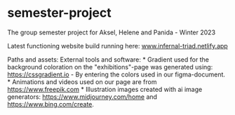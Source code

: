 # semester-project
The group semester project for Aksel, Helene and Panida - Winter 2023

Latest functioning website build running here: www.infernal-triad.netlify.app

Paths and assets:
  External tools and software:
    * Gradient used for the background coloration on the "exhibitions"-page was generated using: https://cssgradient.io - By entering the colors used in our figma-document.
    * Animations and videos used on our page are from https://www.freepik.com
    * Illustration images created with ai image generators: https://www.midjourney.com/home and https://www.bing.com/create.

